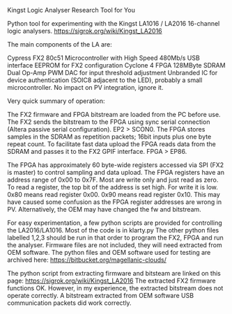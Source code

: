Kingst Logic Analyser Research Tool for You

Python tool for experimenting with the Kingst LA1016 / LA2016 16-channel logic analysers.
https://sigrok.org/wiki/Kingst_LA2016

The main components of the LA are:

Cypress FX2 80c51 Microcontroller with High Speed 480Mb/s USB interface
EEPROM for FX2 configuration
Cyclone 4 FPGA
128MByte SDRAM
Dual Op-Amp PWM DAC for input threshold adjustment
Unbranded IC for device authentication (SOIC8 adjacent to the LED), probably a small microcontroller. No impact on PV integration, ignore it.

Very quick summary of operation:

The FX2 firmware and FPGA bitstream are loaded from the PC before use.
The FX2 sends the bitstream to the FPGA using sync serial connection (Altera passive serial configuration). EP2 > SCON0.
The FPGA stores samples in the SDRAM as repetition packets; 16bit inputs plus one byte repeat count.
To facilitate fast data upload the FPGA reads data from the SDRAM and passes it to the FX2 GPIF interface. FPGA > EP86.

The FPGA has approximately 60 byte-wide registers accessed via SPI (FX2 is master) to control sampling and data upload.
The FPGA registers have an address range of 0x00 to 0x7F. Most are write only and just read as zero.
To read a register, the top bit of the address is set high. For write it is low.
0x80 means read register 0x00. 0x90 means read register 0x10.
This may have caused some confusion as the FPGA register addresses are wrong in PV.
Alternatively, the OEM may have changed the fw and bitstream.

For easy experimentation, a few python scripts are provided for controlling the LA2016/LA1016.
Most of the code is in klarty.py
The other python files labelled 1,2,3 should be run in that order to program the FX2, FPGA and run the analyser.
Firmware files are not included, they will need extracted from OEM software.
The python files and OEM software used for testing are archived here:
https://bitbucket.org/magellanic-clouds/

The python script from extracting firmware and bitsteam are linked on this page:
https://sigrok.org/wiki/Kingst_LA2016
The extracted FX2 firmware functions OK.
However, in my experience, the extracted bitstream does not operate correctly.
A bitstream extracted from OEM software USB communication packets did work correctly.